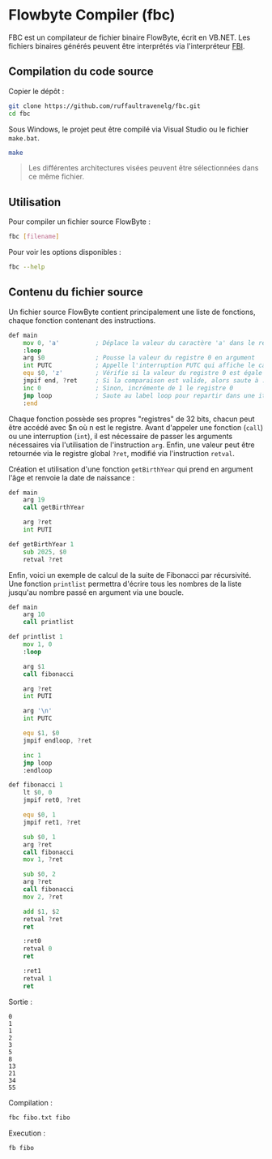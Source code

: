 # Flowbyte Compiler (fbc)

FBC est un compilateur de fichier binaire FlowByte, écrit en VB.NET. Les fichiers binaires générés peuvent être interprétés via l'interpréteur [FBI](https://github.com/ruffaultravenelg/fbi).

## Compilation du code source
Copier le dépôt :
```sh
git clone https://github.com/ruffaultravenelg/fbc.git
cd fbc
```

Sous Windows, le projet peut être compilé via Visual Studio ou le fichier `make.bat`.
```bash
make
```
> Les différentes architectures visées peuvent être sélectionnées dans ce même fichier.

## Utilisation
Pour compiler un fichier source FlowByte :
```sh
fbc [filename]
```

Pour voir les options disponibles :
```sh
fbc --help
```

## Contenu du fichier source
Un fichier source FlowByte contient principalement une liste de fonctions, chaque fonction contenant des instructions.
```asm
def main
    mov 0, 'a'          ; Déplace la valeur du caractère 'a' dans le registre 0
    :loop
    arg $0              ; Pousse la valeur du registre 0 en argument
    int PUTC            ; Appelle l'interruption PUTC qui affiche le caractère correspondant au code ASCII passé en argument.
    equ $0, 'z'         ; Vérifie si la valeur du registre 0 est égale à la valeur de 'z'
    jmpif end, ?ret     ; Si la comparaison est valide, alors saute à :end et termine le programme
    inc 0               ; Sinon, incrémente de 1 le registre 0
    jmp loop            ; Saute au label loop pour repartir dans une itération
    :end
```

Chaque fonction possède ses propres "registres" de 32 bits, chacun peut être accédé avec $n où n est le registre. Avant d'appeler une fonction (`call`) ou une interruption (`int`), il est nécessaire de passer les arguments nécessaires via l'utilisation de l'instruction `arg`. Enfin, une valeur peut être retournée via le registre global `?ret`, modifié via l'instruction `retval`.

Création et utilisation d'une fonction `getBirthYear` qui prend en argument l'âge et renvoie la date de naissance :
```asm
def main
    arg 19
    call getBirthYear

    arg ?ret
    int PUTI

def getBirthYear 1
    sub 2025, $0
    retval ?ret
```

Enfin, voici un exemple de calcul de la suite de Fibonacci par récursivité. Une fonction `printlist` permettra d'écrire tous les nombres de la liste jusqu'au nombre passé en argument via une boucle.
```asm
def main
    arg 10
    call printlist

def printlist 1
	mov 1, 0
	:loop

	arg $1
	call fibonacci

	arg ?ret
	int PUTI

	arg '\n'
	int PUTC

	equ $1, $0
	jmpif endloop, ?ret

	inc 1
	jmp loop
	:endloop

def fibonacci 1
    lt $0, 0
    jmpif ret0, ?ret

    equ $0, 1
    jmpif ret1, ?ret

    sub $0, 1
    arg ?ret
    call fibonacci
    mov 1, ?ret

    sub $0, 2
    arg ?ret
    call fibonacci
    mov 2, ?ret

    add $1, $2
    retval ?ret
    ret    

    :ret0
    retval 0
    ret

    :ret1
    retval 1
    ret
```

Sortie :
```
0
1
1
2
3
5
8
13
21
34
55
```

Compilation :
```sh
fbc fibo.txt fibo
```

Execution :
```
fb fibo
```